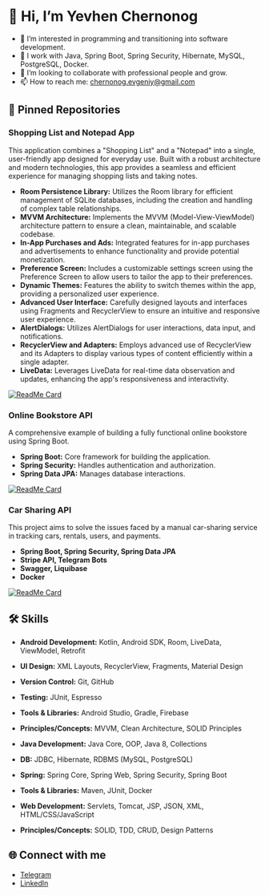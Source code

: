 # 👋 Hi, I’m Yevhen Chernonog

- 👀 I’m interested in programming and transitioning into software development.
- 🌱 I work with Java, Spring Boot, Spring Security, Hibernate, MySQL, PostgreSQL, Docker.
- 💞️ I’m looking to collaborate with professional people and grow.
- 📫 How to reach me: [chernonog.evgeniy@gmail.com](mailto:chernonog.evgeniy@gmail.com)

## 📌 Pinned Repositories

### Shopping List and Notepad App
This application combines a "Shopping List" and a "Notepad" into a single, user-friendly app designed for everyday use. Built with a robust architecture and modern technologies, this app provides a seamless and efficient experience for managing shopping lists and taking notes.
- **Room Persistence Library:** Utilizes the Room library for efficient management of SQLite databases, including the creation and handling of complex table relationships.
- **MVVM Architecture:** Implements the MVVM (Model-View-ViewModel) architecture pattern to ensure a clean, maintainable, and scalable codebase.
- **In-App Purchases and Ads:** Integrated features for in-app purchases and advertisements to enhance functionality and provide potential monetization.
- **Preference Screen:** Includes a customizable settings screen using the Preference Screen to allow users to tailor the app to their preferences.
- **Dynamic Themes:** Features the ability to switch themes within the app, providing a personalized user experience.
- **Advanced User Interface:** Carefully designed layouts and interfaces using Fragments and RecyclerView to ensure an intuitive and responsive user experience.
- **AlertDialogs:** Utilizes AlertDialogs for user interactions, data input, and notifications.
- **RecyclerView and Adapters:** Employs advanced use of RecyclerView and its Adapters to display various types of content efficiently within a single adapter.
- **LiveData:** Leverages LiveData for real-time data observation and updates, enhancing the app's responsiveness and interactivity.

[![ReadMe Card](https://github-readme-stats.vercel.app/api/pin/?username=SkillfulDev&repo=smartshopper)](https://github.com/SkillfulDev/SmartShopper)

### Online Bookstore API
A comprehensive example of building a fully functional online bookstore using Spring Boot.
- **Spring Boot:** Core framework for building the application.
- **Spring Security:** Handles authentication and authorization.
- **Spring Data JPA:** Manages database interactions.

[![ReadMe Card](https://github-readme-stats.vercel.app/api/pin/?username=SkillfulDev&repo=online-book-store)](https://github.com/SkillfulDev/online-book-store)

### Car Sharing API
This project aims to solve the issues faced by a manual car-sharing service in tracking cars, rentals, users, and payments.
- **Spring Boot, Spring Security, Spring Data JPA**
- **Stripe API, Telegram Bots**
- **Swagger, Liquibase**
- **Docker**

[![ReadMe Card](https://github-readme-stats.vercel.app/api/pin/?username=jv-feb24-team1&repo=car-sharing-service)](https://github.com/jv-feb24-team1/car-sharing-service)

## 🛠 Skills
- **Android Development:** Kotlin, Android SDK, Room, LiveData, ViewModel, Retrofit
- **UI Design:** XML Layouts, RecyclerView, Fragments, Material Design
- **Version Control:** Git, GitHub
- **Testing:** JUnit, Espresso
- **Tools & Libraries:** Android Studio, Gradle, Firebase
- **Principles/Concepts:** MVVM, Clean Architecture, SOLID Principles

- **Java Development:** Java Core, OOP, Java 8, Collections
- **DB:** JDBC, Hibernate, RDBMS (MySQL, PostgreSQL)
- **Spring:** Spring Core, Spring Web, Spring Security, Spring Boot
- **Tools & Libraries:** Maven, JUnit, Docker
- **Web Development:** Servlets, Tomcat, JSP, JSON, XML, HTML/CSS/JavaScript
- **Principles/Concepts:** SOLID, TDD, CRUD, Design Patterns

## 🌐 Connect with me

- [Telegram](https://t.me/ChernonogEvgeniy)
- [LinkedIn](http://linkedin.com/in/evgeniy-chernonog-9171861ba)
  
